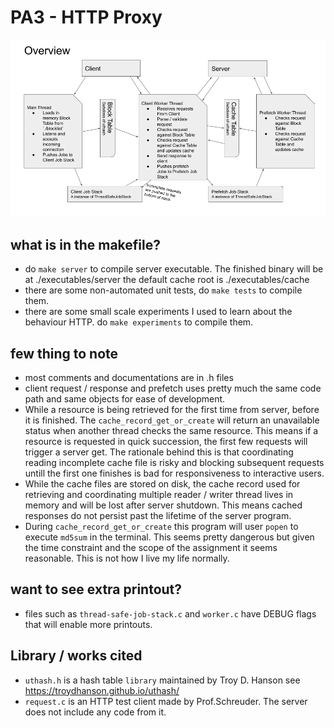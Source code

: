 # PA3 - HTTP Proxy

![](./overview.png)


## what is in the makefile?

- do `make server` to compile server executable. 
The finished binary will be at ./executables/server the default cache root is ./executables/cache
- there are some non-automated unit tests, do `make tests` to compile them.  
- there are some small scale experiments I used to learn about the behaviour HTTP. do `make experiments` to compile them.

## few thing to note 

- most comments and documentations are in .h files  
- client request / response and prefetch uses pretty much the same code path and same objects for ease of development.  
- While a resource is being retrieved for the first time from server, before it is finished. 
The `cache_record_get_or_create` will return an unavailable status when another thread checks the same resource.
This means if a resource is requested in quick succession, the first few requests will trigger a server get. 
The rationale behind this is that coordinating reading incomplete cache file is risky 
and blocking subsequent requests untill the first one finishes is bad for responsiveness to interactive users. 
- While the cache files are stored on disk, the cache record used for retrieving 
and coordinating multiple reader / writer thread lives in memory and will be lost after server shutdown. 
This means cached responses do not persist past the lifetime of the server program.  
- During `cache_record_get_or_create` this program will user `popen` to execute `md5sum` in the terminal. 
This seems pretty dangerous but given the time constraint and the scope of the assignment it seems reasonable. 
This is not how I live my life normally. 


## want to see extra printout?

- files such as `thread-safe-job-stack.c` and `worker.c` have DEBUG flags that will enable more printouts. 

## Library / works cited

- `uthash.h` is a hash table `library` maintained by Troy D. Hanson see https://troydhanson.github.io/uthash/  
- `request.c` is an HTTP test client made by Prof.Schreuder. The server does not include any code from it.  